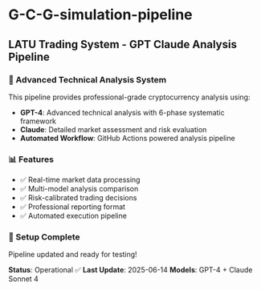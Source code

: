 # G-C-G-simulation-pipeline

## LATU Trading System - GPT Claude Analysis Pipeline

### 🚀 Advanced Technical Analysis System

This pipeline provides professional-grade cryptocurrency analysis using:

- **GPT-4**: Advanced technical analysis with 6-phase systematic framework
- **Claude**: Detailed market assessment and risk evaluation  
- **Automated Workflow**: GitHub Actions powered analysis pipeline

### 📊 Features

- ✅ Real-time market data processing
- ✅ Multi-model analysis comparison
- ✅ Risk-calibrated trading decisions
- ✅ Professional reporting format
- ✅ Automated execution pipeline

### 🔧 Setup Complete

Pipeline updated and ready for testing!

**Status**: Operational ✅
**Last Update**: 2025-06-14
**Models**: GPT-4 + Claude Sonnet 4
